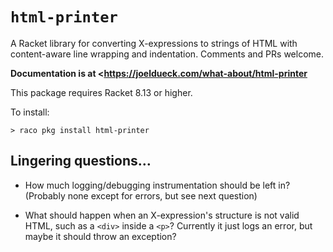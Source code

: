 `html-printer`
==============

A Racket library for converting X-expressions to strings of HTML with content-aware line wrapping
and indentation. Comments and PRs welcome. 

**Documentation is at <https://joeldueck.com/what-about/html-printer**

This package requires Racket 8.13 or higher.

To install:

    > raco pkg install html-printer

## Lingering questions…

- How much logging/debugging instrumentation should be left in? (Probably none except for errors,
  but see next question)

- What should happen when an X-expression's structure is not valid HTML, such as a `<div>` inside a
  `<p>`? Currently it just logs an error, but maybe it should throw an exception?
